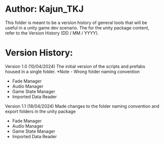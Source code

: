 # Author: Kajun_TKJ
This folder is meant to be a version history of general tools that will be useful in a unity game dev scenario. The for the unity package content, refer to the Version History (DD / MM / YYYY).

# Version History:
Version 1.0 (10/04/2024)
The initial version of the scripts and prefabs housed in a single folder. 
*Note - Wrong folder naming convention 
- Fade Manager
- Audio Manager
- Game State Manager
- Imported Data Reader

Version 1.1 (18/04/2024)
Made changes to the folder naming convention and export folders in the unity package
- Fade Manager
- Audio Manager
- Game State Manager
- Imported Data Reader